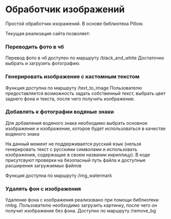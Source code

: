 <h1>Обработчик изображений</h1>

Простой обработчик изоражений. В основе библиотека Pillow.

Текущая реализация сайта позволяет:

<h3>Переводить фото в чб</h3>

Перевод фото в чб доступен по маршруту /black_and_white
Достаточно выбрать и загрузить фотографию. 

<h3> Генерировать изображение с кастомным текстом</h3>

Функция доступна по маршруту /text_to_image
Пользователю предоставляется возможность задать собственный текст, выбрать цвет заднего фона и текста, после чего получить изображение.

<h3> Добавлять к фотографии водяные знаки </h3>

Для добавления водяного знака необходимо выбрать основное изображение и изображение, которое будет использоваться в качестве водяного знака

На данный момент не поддерживается русский язык (нельзя генерировать текст с русскими символами и использовать изображения, содержащие в своем названии кириллицу). В коде присутсвуют проверки на безопасный путь файла и доступные расширения загружаемых файлов

Функция доступна по маршруту /img_watermark

<h3> Удалять фон с изображения </h3>

Удаление фона с изображения реализовано при помощи библиотеки rmbg. Пользователю необходимо загрузить картинку, после чего он получит изображение без фона.
Доступно по маршруту /remove_bg